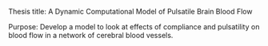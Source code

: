 Thesis title: A Dynamic Computational Model of Pulsatile Brain Blood Flow 

Purpose: Develop a model to look at effects of compliance and pulsatility on blood flow in a network of cerebral blood vessels. 
